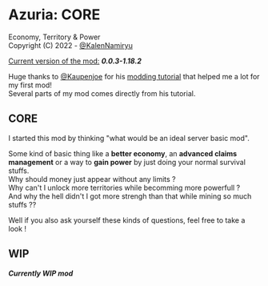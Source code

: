 # Azuria: CORE
Economy, Territory &amp; Power  
Copyright (C) 2022 - [@KalenNamiryu]

<ins>Current version of the mod:</ins> ***0.0.3-1.18.2***

Huge thanks to [@Kaupenjoe] for his [modding tutorial] that helped me a lot for my first mod!  
Several parts of my mod comes directly from his tutorial.


## CORE
I started this mod by thinking "what would be an ideal server basic mod".

Some kind of basic thing like a **better economy**, an **advanced claims management** or a way to **gain power** by just doing your normal survival stuffs.  
Why should money just appear without any limits ?  
Why can't I unlock more territories while becomming more powerfull ?  
And why the hell didn't I got more strengh than that while mining so much stuffs ??  

Well if you also ask yourself these kinds of questions, feel free to take a look !


## WIP
***Currently WIP mod***  



[@KalenNamiryu]: https://github.com/KalenNamiryu
[@Kaupenjoe]: https://github.com/Tutorials-By-Kaupenjoe
[modding tutorial]: https://www.youtube.com/playlist?list=PLKGarocXCE1Hut51TKKqZKqVZtKLZC48x
  
